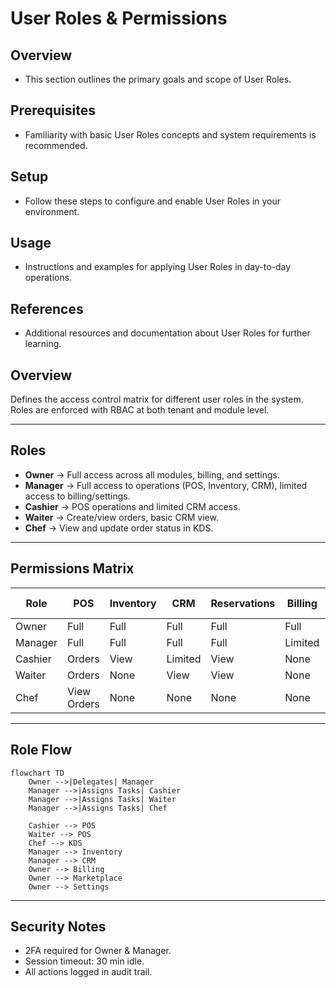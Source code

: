 # User Roles & Permissions

## Overview
- This section outlines the primary goals and scope of User Roles.

## Prerequisites
- Familiarity with basic User Roles concepts and system requirements is recommended.

## Setup
- Follow these steps to configure and enable User Roles in your environment.

## Usage
- Instructions and examples for applying User Roles in day-to-day operations.

## References
- Additional resources and documentation about User Roles for further learning.


## Overview
Defines the access control matrix for different user roles in the system.  
Roles are enforced with RBAC at both tenant and module level.

---

## Roles
- **Owner** → Full access across all modules, billing, and settings.  
- **Manager** → Full access to operations (POS, Inventory, CRM), limited access to billing/settings.  
- **Cashier** → POS operations and limited CRM access.  
- **Waiter** → Create/view orders, basic CRM view.  
- **Chef** → View and update order status in KDS.  

---

## Permissions Matrix
| Role    | POS        | Inventory | CRM       | Reservations | Billing | Marketplace | Admin Settings |
|---------|------------|-----------|-----------|--------------|---------|-------------|----------------|
| Owner   | Full       | Full      | Full      | Full         | Full    | Full        | Full           |
| Manager | Full       | Full      | Full      | Full         | Limited | Limited     | Limited        |
| Cashier | Orders     | View      | Limited   | View         | None    | None        | None           |
| Waiter  | Orders     | None      | View      | View         | None    | None        | None           |
| Chef    | View Orders| None      | None      | None         | None    | None        | None           |

---

## Role Flow
```mermaid
flowchart TD
    Owner -->|Delegates| Manager
    Manager -->|Assigns Tasks| Cashier
    Manager -->|Assigns Tasks| Waiter
    Manager -->|Assigns Tasks| Chef

    Cashier --> POS
    Waiter --> POS
    Chef --> KDS
    Manager --> Inventory
    Manager --> CRM
    Owner --> Billing
    Owner --> Marketplace
    Owner --> Settings
```

---

## Security Notes
- 2FA required for Owner & Manager.  
- Session timeout: 30 min idle.  
- All actions logged in audit trail.  
